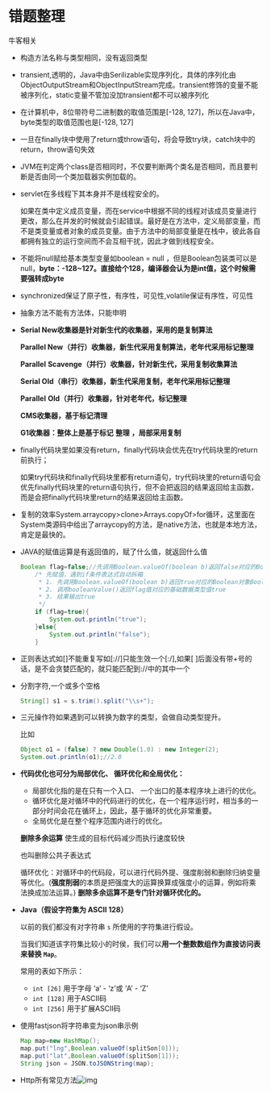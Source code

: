 # 错题整理

牛客相关

- 构造方法名称与类型相同，没有返回类型

- transient,透明的，Java中由Serilizable实现序列化，具体的序列化由ObjectOutputStream和ObjectInputStream完成。transient修饰的变量不能被序列化，static变量不管加没加transient都不可以被序列化

- 在计算机中，8位带符号二进制数的取值范围是[-128, 127]，所以在Java中，byte类型的取值范围也是[-128, 127]

- 一旦在finally块中使用了return或throw语句，将会导致try块，catch块中的return，throw语句失效

-  JVM在判定两个class是否相同时，不仅要判断两个类名是否相同，而且要判断是否由同一个类加载器实例加载的。

- servlet在多线程下其本身并不是线程安全的。

  如果在类中定义成员变量，而在service中根据不同的线程对该成员变量进行更改，那么在并发的时候就会引起错误。最好是在方法中，定义局部变量，而不是类变量或者对象的成员变量。由于方法中的局部变量是在栈中，彼此各自都拥有独立的运行空间而不会互相干扰，因此才做到线程安全。

- 不能将null赋给基本类型变量如boolean = null ，但是Boolean包装类可以是null，**byte：-128~127。直接给个128，编译器会认为是int值，这个时候需要强转成byte**

- synchronized保证了原子性，有序性，可见性,volatile保证有序性，可见性

- 抽象方法不能有方法体，只能申明

- **Serial New收集器是针对新生代的收集器，采用的是复制算法**

  **Parallel New（并行）收集器，新生代采用复制算法，老年代采用标记整理**

  **Parallel** **Scavenge（并行）收集器，针对新生代，采用复制收集算法**

  **Serial Old（串行）收集器，新生代采用复制，老年代采用标记整理**

  **Parallel** **Old（并行）收集器，针对老年代，标记整理**

  **CMS收集器，基于标记清理**

  **G1收集器：整体上是基于标记** **整理** **，局部采用复制**
  
- finally代码块里如果没有return，finally代码块会优先在try代码块里的return前执行；

  如果try代码块和finally代码块里都有return语句，try代码块里的return语句会优先finally代码块里的return语句执行，但不会把返回的结果返回给主函数，而是会把finally代码块里return的结果返回给主函数。

- 复制的效率System.arraycopy>clone>Arrays.copyOf>for循环，这里面在System类源码中给出了arraycopy的方法，是native方法，也就是本地方法，肯定是最快的。

- JAVA的赋值运算是有返回值的，赋了什么值，就返回什么值

  ```java
  Boolean flag=false;//先调用Boolean.valueOf(boolean b)返回false对应的Boolean对象Boolean.FALSE，然后赋值给flag，flag值为Boolean.FALSE
      /* 先赋值，遇到if条件表达式自动拆箱
       * 1. 先调用Boolean.valueOf(boolean b)返回true对应的Boolean对象Boolean.TRUE，然后赋值给flag，flag值为Boolean.TRUE
       * 2. 调用booleanValue()返回flag值对应的基础数据类型值true
       * 3. 结果输出true
       */
      if (flag=true){
          System.out.println("true");
      }else{
          System.out.println("false");
      }
  ```

- 正则表达式如[]不能重复写如[://]只能生效一个[:/],如果[ ]后面没有带+号的话，是不会贪婪匹配的，就只能匹配到://中的其中一个 

- 分割字符,一个或多个空格

  ```java
  String[] s1 = s.trim().split("\\s+");
  ```

- 三元操作符如果遇到可以转换为数字的类型，会做自动类型提升。

  比如

  ```java
  Object o1 = (false) ? new Double(1.0) : new Integer(2);
  System.out.println(o1);//2.0
  ```
  
- **代码优化也可分为局部优化、 循环优化和全局优化：**

  - 局部优化指的是在只有一个入口、 一个出口的基本程序块上进行的优化。
  - 循环优化是对循环中的代码进行的优化，在一个程序运行时，相当多的一部分时间会花在循环上，因此，基于循环的优化非常重要。
  - 全局优化是在整个程序范围内进行的优化。

  **删除多余运算**
  使生成的目标代码减少而执行速度较快

  也叫删除公共子表达式

  循环优化：对循环中的代码段，可以进行代码外提、强度削弱和删除归纳变量等优化。(**强度削弱**的本质是把强度大的运算换算成强度小的运算，例如将乘法换成加法运算。)
  **删除多余运算不是专门针对循环优化的。**
  
- **Java（假设字符集为 ASCII 128）**

  以前的我们都没有对字符串 `s` 所使用的字符集进行假设。

  当我们知道该字符集比较小的时侯，我们可以**用一个整数数组作为直接访问表来替换 `Map`**。

  常用的表如下所示：

  - `int [26]` 用于字母 ‘a’ - ‘z’或 ‘A’ - ‘Z’
  - `int [128]` 用于ASCII码
  - `int [256]` 用于扩展ASCII码
  
- 使用fastjson将字符串变为json串示例

  ```java
  Map map=new HashMap();
  map.put("lng",Boolean.valueOf(splitSon[0]));
  map.put("lat",Boolean.valueOf(splitSon[1]));
  String json = JSON.toJSONString(map);
  ```

- Http所有常见方法![img](https://uploadfiles.nowcoder.com/images/20210901/473856205_1630468584259/8BC6B3D8DF4A54916658F4B7FF7C24BF)
